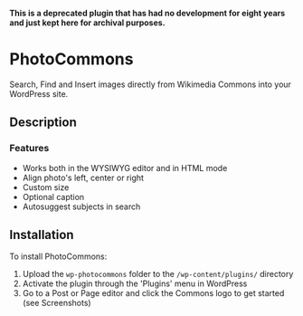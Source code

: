 **This is a deprecated plugin that has had no development for eight years and just kept here for archival purposes.**

# PhotoCommons

Search, Find and Insert images directly from Wikimedia Commons into your WordPress site.

## Description

### Features

*   Works both in the WYSIWYG editor and in HTML mode
*   Align photo's left, center or right
*   Custom size
*   Optional caption
*   Autosuggest subjects in search


## Installation

To install PhotoCommons:

1. Upload the `wp-photocommons` folder to the `/wp-content/plugins/` directory
2. Activate the plugin through the 'Plugins' menu in WordPress
3. Go to a Post or Page editor and click the Commons logo to get started (see Screenshots)
